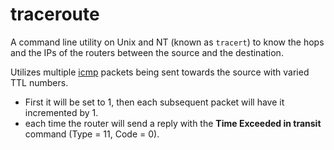 # traceroute

A command line utility on Unix and NT (known as `tracert`) to know the hops and the IPs of the routers between the source and the destination.

Utilizes multiple [icmp](icmp.md) packets being sent towards the source with varied TTL numbers.

- First it will be set to 1, then each subsequent packet will have it incremented by 1.
- each time the router will send a reply with the **Time Exceeded in transit** command (Type = 11, Code = 0).

